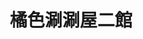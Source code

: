 ---
title: "橘色涮涮屋二館"
description: "橘色涮涮屋二館"
layout: shop
keywords:
  - 美食競賽
  - 台灣美食
  - 美食精選
datePublished: "2025-06-30"
dateModified: "2025-07-07"
city: "台北市"
district: "大安區"
address: "106台北市大安區仁愛路四段29-2號"
phone: "0227710181"
geo: "25.03853899065069, 121.5452594313908"
google_map: "https://maps.app.goo.gl/JhcHCB1m4pmr4qWK7"
footinder: "https://footinder.com.tw/%E5%8F%B0%E5%8C%97%E5%B8%82%E5%A4%A7%E5%AE%89%E5%8D%80/32711/"
official: "https://orangeshabushabu.com/zh-TW"
award:
  - name: "500盤"
    year: "2024"
    entries:
      - dishes:
          - "芝麻拌麵"
          - "烏骨雞"
          - "雜炊"

---